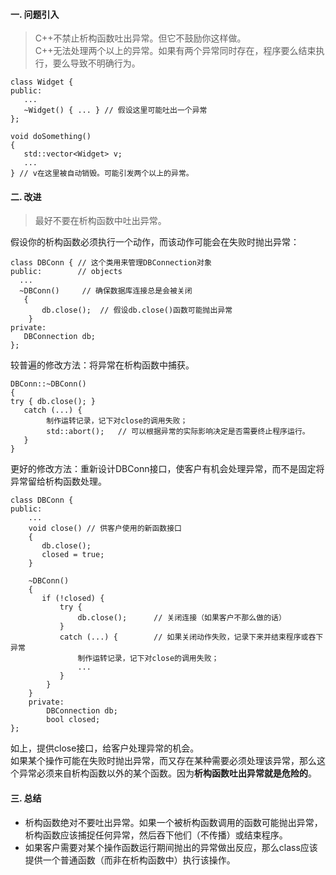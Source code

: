 #### 一. 问题引入
> C++不禁止析构函数吐出异常。但它不鼓励你这样做。  
> C++无法处理两个以上的异常。如果有两个异常同时存在，程序要么结束执行，要么导致不明确行为。  


	class Widget {
	public:
	   ...
	   ~Widget() { ... } // 假设这里可能吐出一个异常
	};
	 
	void doSomething()
	{
	   std::vector<Widget> v;
	   ...
	} // v在这里被自动销毁。可能引发两个以上的异常。

#### 二. 改进
> 最好不要在析构函数中吐出异常。    

假设你的析构函数必须执行一个动作，而该动作可能会在失败时抛出异常：  

	class DBConn { // 这个类用来管理DBConnection对象
	public:        // objects
	  ...
	  ~DBConn()     // 确保数据库连接总是会被关闭
	   { 
	       db.close();	// 假设db.close()函数可能抛出异常
		}
	private:
	   DBConnection db;
	};

较普遍的修改方法：将异常在析构函数中捕获。  

	DBConn::~DBConn()
	{
	try { db.close(); }
	   catch (...) {
	        制作运转记录，记下对close的调用失败；
	        std::abort();	// 可以根据异常的实际影响决定是否需要终止程序运行。
	   }
	}

更好的修改方法：重新设计DBConn接口，使客户有机会处理异常，而不是固定将异常留给析构函数处理。  

	class DBConn {
	public:
	    ...
	    void close() // 供客户使用的新函数接口
	    {
	       db.close();
	       closed = true;
	    }
	 
	    ~DBConn()
	    {
	       if (!closed) {
	           try {
	               db.close(); 		// 关闭连接（如果客户不那么做的话）
	           } 
	           catch (...) { 		// 如果关闭动作失败，记录下来并结束程序或吞下异常
	               制作运转记录，记下对close的调用失败；
	               ...
	           }
	        }
	    }
	    private:
	        DBConnection db;
	        bool closed;
	};
如上，提供close接口，给客户处理异常的机会。  
如果某个操作可能在失败时抛出异常，而又存在某种需要必须处理该异常，那么这个异常必须来自析构函数以外的某个函数。因为**析构函数吐出异常就是危险的**。

#### 三. 总结
- 析构函数绝对不要吐出异常。如果一个被析构函数调用的函数可能抛出异常，析构函数应该捕捉任何异常，然后吞下他们（不传播）或结束程序。
- 如果客户需要对某个操作函数运行期间抛出的异常做出反应，那么class应该提供一个普通函数（而非在析构函数中）执行该操作。